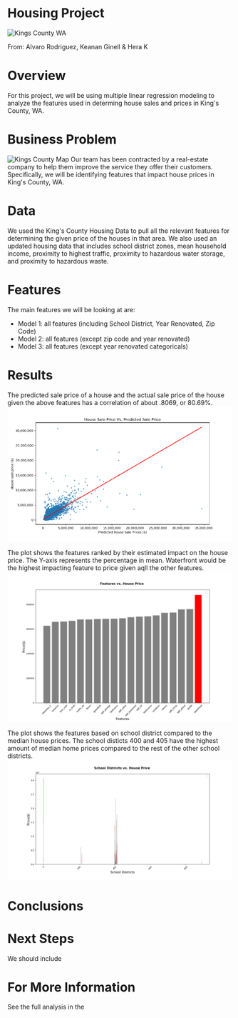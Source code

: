 # Housing Project
![Kings County WA](https://www.racialequityalliance.org/wp-content/uploads/2016/10/assessors_social-1.jpg)

From: Alvaro Rodriguez, Keanan Ginell & Hera K


# Overview
For this project, we will be using multiple linear regression modeling to analyze the features used in determing house sales and prices in King's County, WA.

# Business Problem
![Kings County Map](https://images.squarespace-cdn.com/content/v1/5bf9022b5cfd79f62c905004/1609870747266-GHRDDHV2KP9W0JSUBFF4/HRAMap.jpeg)
Our team has been contracted by a real-estate company to help them improve the service they offer their customers. Specifically, we will be identifying features that impact house prices in King's County, WA. 

# Data
We used the King's County Housing Data to pull all the relevant features for determining the given price of the houses in that area. We also used an updated housing data that includes school district zones, mean household income, proximity to highest traffic,  proximity to hazardous water storage, and proximity to hazardous waste.

# Features

The main features we will be looking at are:
- Model 1: all features (including School District, Year Renovated, Zip Code)
- Model 2: all features (except zip code and year renovated)
- Model 3: all features (except year renovated categoricals)

# Results
The predicted sale price of a house and the actual sale price of the house given the above features has a correlation of about .8069, or 80.69%. 
![House Sale Price v. Prdicted Sale Price](https://github.com/drykvf/Housing-Project/blob/main/Group_plots/saleprice_predictedprice.png)

The plot shows the features ranked by their estimated impact on the house price. The Y-axis represents the percentage in mean. Waterfront would be the highest impacting feature to price given aqll the other features.
![Features v. House Price](https://github.com/drykvf/Housing-Project/blob/main/Group_plots/Features.png)



The plot shows the features based on school district compared to the median house prices. The school disticts 400 and 405 have the highest amount of median home prices compared to the rest of the other school districts.
![School District v. House Price](https://github.com/drykvf/Housing-Project/blob/main/Group_plots/schooldistricts_s.png)


# Conclusions

# Next Steps
We should include
# For More Information
See the full analysis in the 
